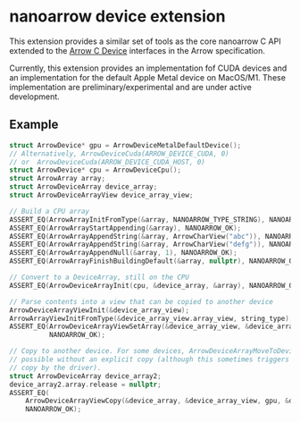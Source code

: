 <!---
  Licensed to the Apache Software Foundation (ASF) under one
  or more contributor license agreements.  See the NOTICE file
  distributed with this work for additional information
  regarding copyright ownership.  The ASF licenses this file
  to you under the Apache License, Version 2.0 (the
  "License"); you may not use this file except in compliance
  with the License.  You may obtain a copy of the License at

    http://www.apache.org/licenses/LICENSE-2.0

  Unless required by applicable law or agreed to in writing,
  software distributed under the License is distributed on an
  "AS IS" BASIS, WITHOUT WARRANTIES OR CONDITIONS OF ANY
  KIND, either express or implied.  See the License for the
  specific language governing permissions and limitations
  under the License.
-->

# nanoarrow device extension

This extension provides a similar set of tools as the core nanoarrow C API
extended to the
[Arrow C Device](https://arrow.apache.org/docs/dev/format/CDeviceDataInterface.html)
interfaces in the Arrow specification.

Currently, this extension provides an implementation fof CUDA devices
and an implementation for the default Apple Metal device on MacOS/M1.
These implementation are preliminary/experimental and are under active
development.

## Example

```c
struct ArrowDevice* gpu = ArrowDeviceMetalDefaultDevice();
// Alternatively, ArrowDeviceCuda(ARROW_DEVICE_CUDA, 0)
// or  ArrowDeviceCuda(ARROW_DEVICE_CUDA_HOST, 0)
struct ArrowDevice* cpu = ArrowDeviceCpu();
struct ArrowArray array;
struct ArrowDeviceArray device_array;
struct ArrowDeviceArrayView device_array_view;

// Build a CPU array
ASSERT_EQ(ArrowArrayInitFromType(&array, NANOARROW_TYPE_STRING), NANOARROW_OK);
ASSERT_EQ(ArrowArrayStartAppending(&array), NANOARROW_OK);
ASSERT_EQ(ArrowArrayAppendString(&array, ArrowCharView("abc")), NANOARROW_OK);
ASSERT_EQ(ArrowArrayAppendString(&array, ArrowCharView("defg")), NANOARROW_OK);
ASSERT_EQ(ArrowArrayAppendNull(&array, 1), NANOARROW_OK);
ASSERT_EQ(ArrowArrayFinishBuildingDefault(&array, nullptr), NANOARROW_OK);

// Convert to a DeviceArray, still on the CPU
ASSERT_EQ(ArrowDeviceArrayInit(cpu, &device_array, &array), NANOARROW_OK);

// Parse contents into a view that can be copied to another device
ArrowDeviceArrayViewInit(&device_array_view);
ArrowArrayViewInitFromType(&device_array_view.array_view, string_type);
ASSERT_EQ(ArrowDeviceArrayViewSetArray(&device_array_view, &device_array, nullptr),
          NANOARROW_OK);

// Copy to another device. For some devices, ArrowDeviceArrayMoveToDevice() is
// possible without an explicit copy (although this sometimes triggers an implicit
// copy by the driver).
struct ArrowDeviceArray device_array2;
device_array2.array.release = nullptr;
ASSERT_EQ(
    ArrowDeviceArrayViewCopy(&device_array, &device_array_view, gpu, &device_array2),
    NANOARROW_OK);
```

